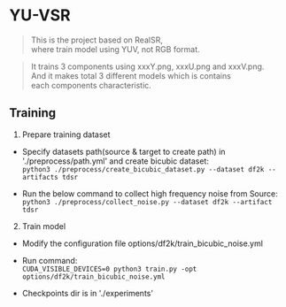 # YU-VSR

> This is the project based on RealSR,  
> where train model using YUV, not RGB format.  

> It trains 3 components using xxxY.png, xxxU.png and xxxV.png.  
> And it makes total 3 different models which is contains  
> each components characteristic.  

## Training 
1. Prepare training dataset
- Specify datasets path(source & target to create path) in './preprocess/path.yml' and create bicubic dataset:  
`python3 ./preprocess/create_bicubic_dataset.py --dataset df2k --artifacts tdsr`  

-  Run the below command to collect high frequency noise from Source:  
`python3 ./preprocess/collect_noise.py --dataset df2k --artifact tdsr`  

2. Train model
- Modify the configuration file options/df2k/train_bicubic_noise.yml  

- Run command:  
`CUDA_VISIBLE_DEVICES=0 python3 train.py -opt options/df2k/train_bicubic_noise.yml`  

- Checkpoints dir is in './experiments'  
